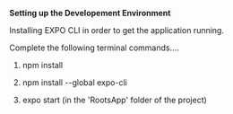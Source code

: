 **Setting up the Developement Environment**

Installing EXPO CLI in order to get the application running.

Complete the following terminal commands....

1. npm install

2. npm install --global expo-cli

3. expo start (in the 'RootsApp' folder of the project)
